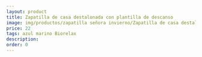 ```yaml
---
layout: product
title: Zapatilla de casa destalonada con plantilla de descanso
image: img/productos/zapatilla señora invierno/Zapatilla de casa destalonada con plantilla de descanso=22=azul marino Biorelax.webp
price: 22
tags: azul marino Biorelax
description: 
order: 0
---
```

